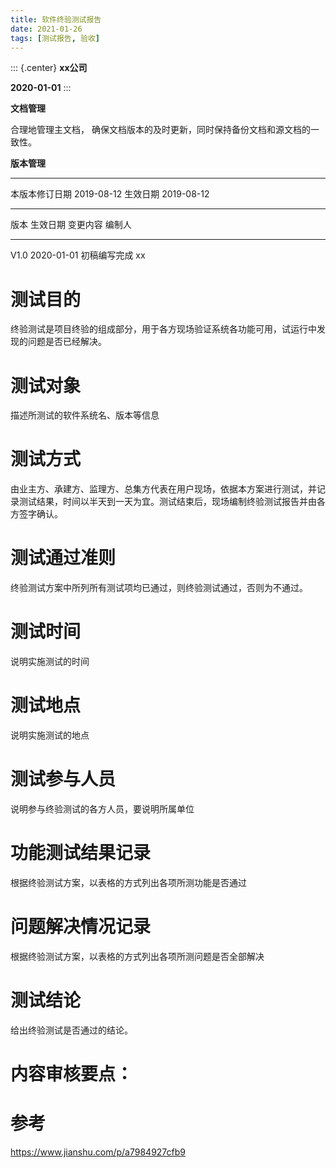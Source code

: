 ```yaml
---
title: 软件终验测试报告
date: 2021-01-26
tags: [测试报告, 验收]
---
```


::: {.center}
**xx公司**

**2020-01-01**
:::

**文档管理**

合理地管理主文档，
确保文档版本的及时更新，同时保持备份文档和源文档的一致性。

**版本管理**

  ---------------- ------------ ---------- ------------
  本版本修订日期   2019-08-12   生效日期   2019-08-12
  ---------------- ------------ ---------- ------------

  版本   生效日期     变更内容       编制人
  ------ ------------ -------------- --------
  V1.0   2020-01-01   初稿编写完成   xx

# 测试目的

终验测试是项目终验的组成部分，用于各方现场验证系统各功能可用，试运行中发现的问题是否已经解决。

# 测试对象

描述所测试的软件系统名、版本等信息

# 测试方式

由业主方、承建方、监理方、总集方代表在用户现场，依据本方案进行测试，并记录测试结果，时间以半天到一天为宜。测试结束后，现场编制终验测试报告并由各方签字确认。

# 测试通过准则

终验测试方案中所列所有测试项均已通过，则终验测试通过，否则为不通过。

# 测试时间

说明实施测试的时间

# 测试地点

说明实施测试的地点

# 测试参与人员

说明参与终验测试的各方人员，要说明所属单位

# 功能测试结果记录

根据终验测试方案，以表格的方式列出各项所测功能是否通过

# 问题解决情况记录

根据终验测试方案，以表格的方式列出各项所测问题是否全部解决

# 测试结论

给出终验测试是否通过的结论。

# 内容审核要点：

# 参考

<https://www.jianshu.com/p/a7984927cfb9>
